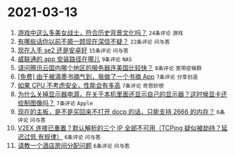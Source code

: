 # 2021-03-13

1. [游戏中这么多美女战士，符合历史背景文化吗？](https://www.v2ex.com/t/761219) `24条评论` `游戏`
1. [有哪些话你以前不屑一顾现在深信不疑？](https://www.v2ex.com/t/761231) `22条评论` `问与答`
1. [现在入手 se2 还是安卓好](https://www.v2ex.com/t/761224) `15条评论` `问与答`
1. [威联通的 app 安装路径在哪儿](https://www.v2ex.com/t/761222) `9条评论` `NAS`
1. [请问腾讯云国内哪个地区的服务器连美国比较快？](https://www.v2ex.com/t/761233) `8条评论` `宽带症候群`
1. [[免费] 由于被滴墨书摘气到，我做了一个书摘 App](https://www.v2ex.com/t/761235) `7条评论` `分享创造`
1. [如果 CPU 不考虑安全，性能会有多高](https://www.v2ex.com/t/761229) `7条评论` `奇思妙想`
1. [为什么关掉显示器电源，在关于本机里面还显示自己的显示器？这时候显卡还绘制图像吗？](https://www.v2ex.com/t/761218) `7条评论` `Apple`
1. [现在的主板，是不是买回来不打开 docp 的话，只能支持 2666 的内存？](https://www.v2ex.com/t/761237) `6条评论` `问与答`
1. [V2EX 连接已重置？默认解析的三个 IP 全部不可用（TCPing 疑似被劫持？延迟过低 有规律）](https://www.v2ex.com/t/761226) `6条评论` `问与答`
1. [请教一个酒店房间分配问题](https://www.v2ex.com/t/761220) `6条评论` `问与答`

